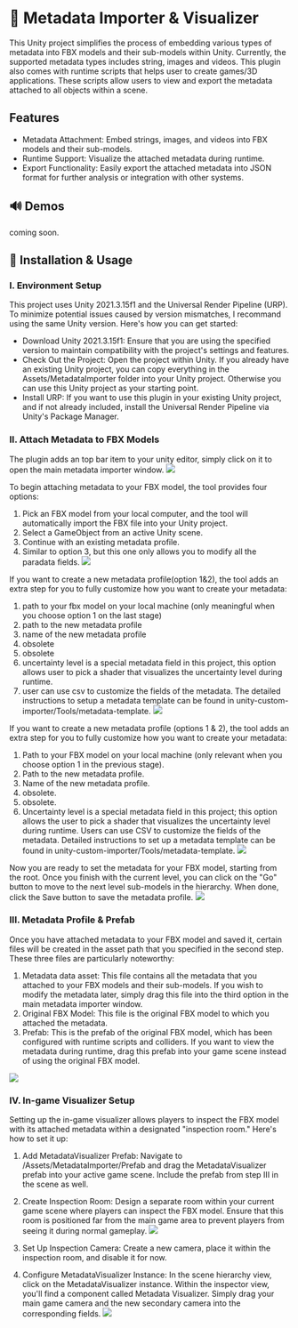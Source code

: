 # 🐶 Metadata Importer & Visualizer 

This Unity project simplifies the process of embedding various types of metadata into FBX models and their sub-models within Unity. Currently, the supported metadata types includes string, images and videos. 
This plugin also comes with runtime scripts that helps user to create games/3D applications. These scripts allow users to view and export the metadata attached to all objects within a scene.

## Features
* Metadata Attachment: Embed strings, images, and videos into FBX models and their sub-models.
* Runtime Support: Visualize the attached metadata during runtime.
* Export Functionality: Easily export the attached metadata into JSON format for further analysis or integration with other systems.

## 🔊 Demos

coming soon.

## 🤖 Installation & Usage

### I. Environment Setup
This project uses Unity 2021.3.15f1 and the Universal Render Pipeline (URP). To minimize potential issues caused by version mismatches, I recommand using the same Unity version. Here's how you can get started:

* Download Unity 2021.3.15f1: Ensure that you are using the specified version to maintain compatibility with the project's settings and features.
* Check Out the Project: Open the project within Unity. If you already have an existing Unity project, you can copy everything in the Assets/MetadataImporter folder into your Unity project. Otherwise you can use this Unity project as your starting point.
* Install URP: If you want to use this plugin in your existing Unity project, and if not already included, install the Universal Render Pipeline via Unity's Package Manager.

### II. Attach Metadata to FBX Models
The plugin adds an top bar item to your unity editor, simply click on it to open the main metadata importer window.
![](ScreenShoots/usage_step_1.png)

To begin attaching metadata to your FBX model, the tool provides four options:

1. Pick an FBX model from your local computer, and the tool will automatically import the FBX file into your Unity project.
2. Select a GameObject from an active Unity scene.
3. Continue with an existing metadata profile.
4. Similar to option 3, but this one only allows you to modify all the paradata fields.
![](ScreenShoots/usage_step_2.png)

If you want to create a new metadata profile(option 1&2), the tool adds an extra step for you to fully customize how you want to create your metadata:
1. path to your fbx model on your local machine (only meaningful when you choose option 1 on the last stage)
2. path to the new metadata profile
3. name of the new metadata profile
4. obsolete
5. obsolete
6. uncertainty level is a special metadata field in this project, this option allows user to pick a shader that visualizes the uncertainty level during runtime.
7. user can use csv to customize the fields of the metadata. The detailed instructions to setup a metadata template can be found in unity-custom-importer/Tools/metadata-template.
![](ScreenShoots/usage_step_3.png)

If you want to create a new metadata profile (options 1 & 2), the tool adds an extra step for you to fully customize how you want to create your metadata:

1. Path to your FBX model on your local machine (only relevant when you choose option 1 in the previous stage).
2. Path to the new metadata profile.
3. Name of the new metadata profile.
4. obsolete.
5. obsolete.
6. Uncertainty level is a special metadata field in this project; this option allows the user to pick a shader that visualizes the uncertainty level during runtime.
Users can use CSV to customize the fields of the metadata. Detailed instructions to set up a metadata template can be found in unity-custom-importer/Tools/metadata-template.
![](ScreenShoots/usage_step_3.png)

Now you are ready to set the metadata for your FBX model, starting from the root. Once you finish with the current level, you can click on the "Go" button to move to the next level sub-models in the hierarchy. When done, click the Save button to save the metadata profile.
![](ScreenShoots/usage_step_4.png)



### III. Metadata Profile & Prefab
Once you have attached metadata to your FBX model and saved it, certain files will be created in the asset path that you specified in the second step. These three files are particularly noteworthy:

1. Metadata data asset: This file contains all the metadata that you attached to your FBX models and their sub-models. If you wish to modify the metadata later, simply drag this file into the third option in the main metadata importer window.
2. Original FBX Model: This file is the original FBX model to which you attached the metadata.
3. Prefab: This is the prefab of the original FBX model, which has been configured with runtime scripts and colliders. If you want to view the metadata during runtime, drag this prefab into your game scene instead of using the original FBX model.


![](ScreenShoots/usage_step_5.png)

### IV. In-game Visualizer Setup
Setting up the in-game visualizer allows players to inspect the FBX model with its attached metadata within a designated "inspection room." Here's how to set it up:

1. Add MetadataVisualizer Prefab: Navigate to /Assets/MetadataImporter/Prefab and drag the MetadataVisualizer prefab into your active game scene. Include the prefab from step III in the scene as well.

2. Create Inspection Room: Design a separate room within your current game scene where players can inspect the FBX model. Ensure that this room is positioned far from the main game area to prevent players from seeing it during normal gameplay.
![](ScreenShoots/usage_step_6.png)

3. Set Up Inspection Camera: Create a new camera, place it within the inspection room, and disable it for now.


4. Configure MetadataVisualizer Instance: In the scene hierarchy view, click on the MetadataVisualizer instance. Within the inspector view, you'll find a component called Metadata Visualizer. Simply drag your main game camera and the new secondary camera into the corresponding fields.
![](ScreenShoots/usage_step_7.png)
